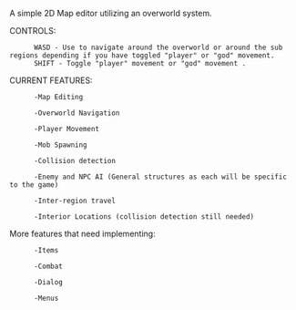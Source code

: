 A simple 2D Map editor utilizing an overworld system.

CONTROLS: 

          WASD - Use to navigate around the overworld or around the sub regions depending if you have toggled "player" or "god" movement. 
          SHIFT - Toggle "player" movement or "god" movement .

CURRENT FEATURES: 

          -Map Editing
          
          -Overworld Navigation
          
          -Player Movement
          
          -Mob Spawning
          
          -Collision detection
          
          -Enemy and NPC AI (General structures as each will be specific to the game)
          
          -Inter-region travel
          
          -Interior Locations (collision detection still needed)
          
          
More features that need implementing:
          
          
          -Items
          
          -Combat
          
          -Dialog
          
          -Menus
         
          
     
   
          
      
          

